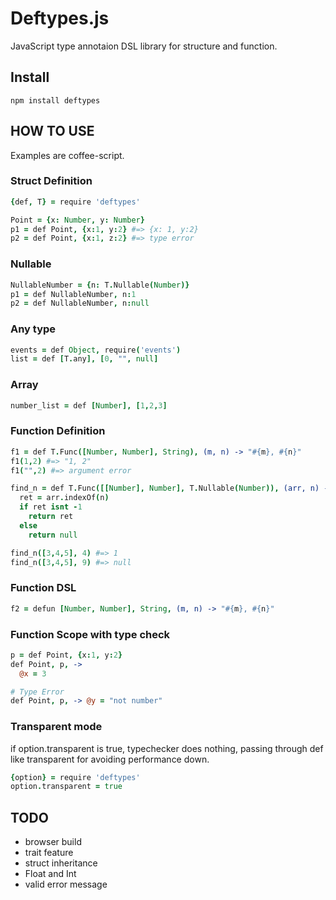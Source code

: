 # Deftypes.js

JavaScript type annotaion DSL library for structure and function.

## Install

```
npm install deftypes
```

## HOW TO USE

Examples are coffee-script.

### Struct Definition

```coffee
{def, T} = require 'deftypes'

Point = {x: Number, y: Number}
p1 = def Point, {x:1, y:2} #=> {x: 1, y:2}
p2 = def Point, {x:1, z:2} #=> type error
```

### Nullable

```coffee
NullableNumber = {n: T.Nullable(Number)}
p1 = def NullableNumber, n:1
p2 = def NullableNumber, n:null
```

### Any type

```coffee
events = def Object, require('events')
list = def [T.any], [0, "", null]
```

### Array

```coffee
number_list = def [Number], [1,2,3]
```

### Function Definition

```coffee
f1 = def T.Func([Number, Number], String), (m, n) -> "#{m}, #{n}"
f1(1,2) #=> "1, 2"
f1("",2) #=> argument error
```

```coffee
find_n = def T.Func([[Number], Number], T.Nullable(Number)), (arr, n) ->
  ret = arr.indexOf(n)
  if ret isnt -1
    return ret
  else
    return null

find_n([3,4,5], 4) #=> 1
find_n([3,4,5], 9) #=> null
```

### Function DSL

```coffee
f2 = defun [Number, Number], String, (m, n) -> "#{m}, #{n}"
```


### Function Scope with type check

```coffee
p = def Point, {x:1, y:2}
def Point, p, ->
  @x = 3

# Type Error
def Point, p, -> @y = "not number"
```

### Transparent mode

if option.transparent is true, typechecker does nothing, passing through def like transparent for avoiding performance down.

```coffee
{option} = require 'deftypes'
option.transparent = true
```

## TODO

- browser build
- trait feature
- struct inheritance
- Float and Int
- valid error message
